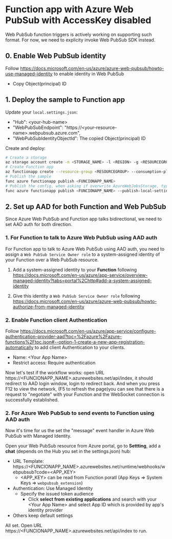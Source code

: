 # Function app with Azure Web PubSub with AccessKey disabled

Web PubSub function triggers is actively working on supporting such format. For now, we need to explicity invoke Web PubSub SDK instead.

## 0. Enable Web PubSub identity 

Follow https://docs.microsoft.com/en-us/azure/azure-web-pubsub/howto-use-managed-identity to enable identity in Web PubSub

* Copy Object(principal) ID

## 1. Deploy the sample to Function app

Update your `local.settings.json`:
*   "Hub": &lt;your-hub-name&gt;
*   "WebPubSubEndpoint": "https://&lt;your-resource-name&gt;.webpubsub.azure.com",
*   "WebPubSubIdentityObjectId": The copied Object(principal) ID

Create and deploy:

```bash
# Create a storage
az storage account create -n <STORAGE_NAME> -l <REGION> -g <RESOURCEGROUP>
# Create Function app
az functionapp create --resource-group <RESOURCEGROUP> --consumption-plan-location <REGION> --runtime dotnet --functions-version 4 --name <FUNCIONAPP_NAME> --storage-account <STORAGE_NAME>
# Publish the sample
func azure functionapp publish <FUNCIONAPP_NAME>
# Publish the config, when asking if overwrite AzureWebJobsStorage, type "no"
func azure functionapp publish <FUNCIONAPP_NAME> --publish-local-settings --publish-settings-only
```

## 2. Set up AAD for both Function and Web PubSub

Since Azure Web PubSub and Function app talks bidirectional, we need to set AAD auth for both direction.

### 1. For Function to talk to Azure Web PubSub using AAD auth
For Function app to talk to Azure Web PubSub using AAD auth, you need to assign a `Web PubSub Service Owner role` to a system-assigned identity of your Function over a Web PubSub resource.

1. Add a system-assigned identity to your **Function** following https://docs.microsoft.com/en-us/azure/app-service/overview-managed-identity?tabs=portal%2Chttp#add-a-system-assigned-identity

2. Give this identity a `Web PubSub Service Owner role` following https://docs.microsoft.com/en-us/azure/azure-web-pubsub/howto-authorize-from-managed-identity

### 2. Enable Function client Authentication

Follow https://docs.microsoft.com/en-us/azure/app-service/configure-authentication-provider-aad?toc=%2Fazure%2Fazure-functions%2Ftoc.json#--option-1-create-a-new-app-registration-automatically to add client Authentication to your clients.

* Name: &lt;Your App Name&gt;
* Restrict access: Require authentication

Now let's test if the workflow works: open URL https://<FUNCIONAPP_NAME>.azurewebsites.net/api/index, it should redirect to AAD login window, login to redirect back. And when you press F12 to view the network, (F5 to refresh the page)you can see that there is a request to "negotiate" with your Function and the WebSocket connection is successfully established.

### 2. For Azure Web PubSub to send events to Function using AAD auth

Now it's time for us the set the "message" event handler in Azure Web PubSub with Managed Identity.

Open your Web PubSub resource from Azure portal, go to **Settting**, add a **chat** (depends on the Hub you set in the settings.json) hub:
  * URL Template: https://<FUNCIONAPP_NAME>.azurewebsites.net/runtime/webhooks/webpubsub?code=<APP_KEY>
    * <APP_KEY> can be read from Function poratl (App Keys => System Keys => `webpubsub_extension`)
  * Authentication: Use Managed Identity
    * Specify the issued token audience
        * Click **select from existing applications** and search with your &lt;Your App Name&gt; and select App ID which is provided by app's identity provider
  * Others keep default settings

All set.
Open URL https://<FUNCIONAPP_NAME>.azurewebsites.net/api/index to run.